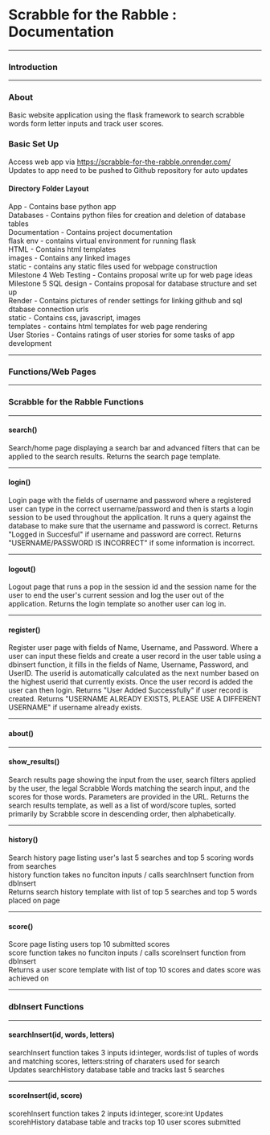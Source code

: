 # Scrabble for the Rabble :  Documentation  
<hr>

### Introduction 

<hr>
    
### About

Basic website application using the flask framework to search scrabble words form letter inputs and track user scores.

### Basic Set Up

Access web app via https://scrabble-for-the-rabble.onrender.com/  
Updates to app need to be pushed to Github repository for auto updates  

#### Directory Folder Layout
App - Contains base python app  
Databases - Contains python files for creation and deletion of database tables  
Documentation - Contains project documentation      
flask env - contains virtual environment for running flask    
HTML - Contains html templates  
images - Contains any linked images  
static - contains any static files used for webpage construction    
Milestone 4 Web Testing - Contains proposal write up for web page ideas  
Milestone 5 SQL design - Contains proposal for database structure and set up  
Render - Contains pictures of render settings for linking github and sql dtabase connection urls  
static - Contains css, javascript, images  
templates - contains html templates for web page rendering    
User Stories - Contains ratings of user stories for some tasks of app development   

<hr>

### Functions/Web Pages 

<hr>

### Scrabble for the Rabble Functions

<hr>

#### search() 
 Search/home page displaying a search bar and advanced filters that can be applied to the 
 search results.
 Returns the search page template.

<hr>

#### login() 
Login page with the fields of username and password where a registered user can type in the correct username/password and then is starts a login session to be used throughout the application. It runs a query against the database to make sure that the username and password is correct. 
Returns "Logged in Succesful" if username and password are correct. Returns "USERNAME/PASSWORD IS INCORRECT" if some information is incorrect. 

<hr>

#### logout() 
Logout page that runs a pop in the session id and the session name for the user to end the user's current session and log the user out of the application. 
Returns the login template so another user can log in. 

<hr>

#### register()
Register user page with fields of Name, Username, and Password. Where a user can input these fields and create a user record in the user table using a dbinsert function, it fills in the fields of Name, Username, Password, and UserID. The userid is automatically calculated as the next number based on the highest userid that currently exists. Once the user record is added the user can then login. 
Returns "User Added Successfully" if user record is created. Returns "USERNAME ALREADY EXISTS, PLEASE USE A DIFFERENT USERNAME" if username already exists. 

<hr>

#### about() 
 

<hr>

#### show_results() 
Search results page showing the input from the user, search filters applied by the user, 
the legal Scrabble Words matching the search input, and the scores for those words.
Parameters are provided in the URL.
Returns the search results template, as well as a list of word/score tuples, sorted 
primarily by Scrabble score in descending order, then alphabetically.

<hr>

#### history()
Search history page listing user's last 5 searches and top 5 scoring words from searches      
history function takes no funciton inputs / calls searchInsert function from dbInsert        
Returns search history template with list of top 5 searches  and top 5 words placed on page   

<hr>

#### score() 
Score page listing users top 10 submitted scores      
score function takes no funciton inputs / calls scoreInsert function from dbInsert   
Returns a user score template with list of top 10 scores and dates score was achieved on  

<hr>

### dbInsert Functions

<hr>

#### searchInsert(id, words, letters)
searchInsert function takes 3 inputs id:integer, words:list of tuples of words and matching scores, letters:string of charaters used for search  
Updates searchHistory database table and tracks last 5 searches  

<hr>

#### scoreInsert(id, score)
scorehInsert function takes 2 inputs id:integer, score:int
Updates scorehHistory database table and tracks top 10 user scores submitted
